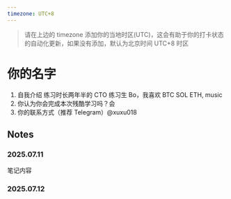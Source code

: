 ```yaml
---
timezone: UTC+8
---
```


> 请在上边的 timezone 添加你的当地时区(UTC)，这会有助于你的打卡状态的自动化更新，如果没有添加，默认为北京时间 UTC+8 时区

# 你的名字

1. 自我介绍 练习时长两年半的 CTO 练习生 Bo，我喜欢 BTC SOL ETH, music
2. 你认为你会完成本次残酷学习吗？会
3. 你的联系方式（推荐 Telegram）@xuxu018

## Notes

<!-- Content_START -->

### 2025.07.11

笔记内容

### 2025.07.12

<!-- Content_END -->
